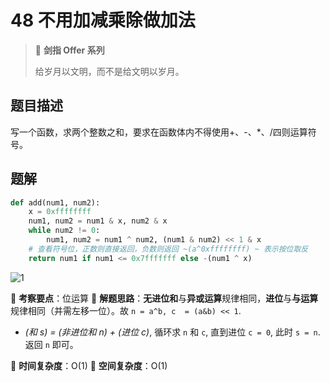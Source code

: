 # 48 不用加减乘除做加法

> 🌟 **剑指 Offer 系列**
>
> 给岁月以文明，而不是给文明以岁月。

## 题目描述

写一个函数，求两个整数之和，要求在函数体内不得使用+、-、*、/四则运算符号。

## 题解

```python
def add(num1, num2):
    x = 0xffffffff
    num1, num2 = num1 & x, num2 & x
    while num2 != 0:
        num1, num2 = num1 ^ num2, (num1 & num2) << 1 & x
    # 查看符号位，正数则直接返回，负数则返回 ~(a^0xffffffff) ~ 表示按位取反
    return num1 if num1 <= 0x7fffffff else -(num1 ^ x)
```

![1](https://tva1.sinaimg.cn/large/007S8ZIlly1gisl65jwqjj316i0a2wf1.jpg)

🍥 **考察要点**：位运算
🍬 **解题思路**：**无进位和**与**异或运算**规律相同，**进位**与**与运算**规律相同（并需左移一位）。故 `n = a^b, c  = (a&b) << 1`.

- *(和 s) = (非进位和 n) + (进位 c)*, 循环求 `n` 和 `c`, 直到进位 `c = 0`, 此时 `s = n`. 返回 `n` 即可。

🍉 **时间复杂度**：O(1)
🍭 **空间复杂度**：O(1)

